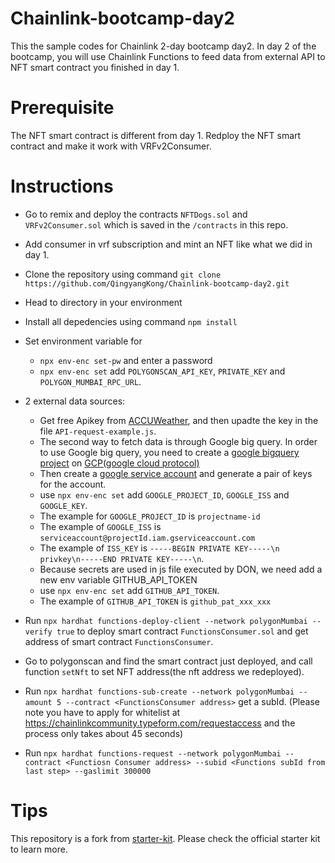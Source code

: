 # Chainlink-bootcamp-day2

This the sample codes for Chainlink 2-day bootcamp day2. In day 2 of the bootcamp, you will use Chainlink Functions to feed data from external API to NFT smart contract you finished in day 1.

# Prerequisite
The NFT smart contract is different from day 1. Redploy the NFT smart contract and make it work with VRFv2Consumer.

# Instructions
- Go to remix and deploy the contracts `NFTDogs.sol` and `VRFv2Consumer.sol` which is saved in the `/contracts` in this repo. 
- Add consumer in vrf subscription and mint an NFT like what we did in day 1. 
- Clone the repository using command `git clone https://github.com/QingyangKong/Chainlink-bootcamp-day2.git`
- Head to directory in your environment
- Install all depedencies using command `npm install`
- Set environment variable for
  - `npx env-enc set-pw` and enter a password
  - `npx env-enc set` add `POLYGONSCAN_API_KEY`, `PRIVATE_KEY` and `POLYGON_MUMBAI_RPC_URL`.
- 2 external data sources:
  - Get free Apikey from [ACCUWeather](https://developer.accuweather.com/), and then upadte the key in the file `API-request-example.js`.
  - The second way to fetch data is through Google big query. In order to use Google big query, you need to create a [google bigquery project](https://console.cloud.google.com/bigquery) on [GCP(google cloud protocol)](https://cloud.google.com/gcp?hl=en)
  - Then create a [google service account](https://console.cloud.google.com/iam-admin/iam) and generate a pair of keys for the account.
  - use `npx env-enc set` add `GOOGLE_PROJECT_ID`, `GOOGLE_ISS` and `GOOGLE_KEY`. 
  - The example for `GOOGLE_PROJECT_ID` is `projectname-id`
  - The example of `GOOGLE_ISS` is `serviceaccount@projectId.iam.gserviceaccount.com`
  - The example of `ISS_KEY` is `-----BEGIN PRIVATE KEY-----\n privkey\n-----END PRIVATE KEY-----\n`. 
  - Because secrets are used in js file executed by DON, we need add a new env variable GITHUB_API_TOKEN
  - use `npx env-enc set` add `GITHUB_API_TOKEN`. 
  - The example of `GITHUB_API_TOKEN` is `github_pat_xxx_xxx`

- Run `npx hardhat functions-deploy-client --network polygonMumbai --verify true` to deploy smart contract `FunctionsConsumer.sol` and get address of smart contract `FunctionsConsumer`.
- Go to polygonscan and find the smart contract just deployed, and call function `setNft` to set NFT address(the nft address we redeployed).
- Run `npx hardhat functions-sub-create --network polygonMumbai --amount 5 --contract <FunctionsConsumer address>` get a subId. (Please note you have to apply for whitelist at https://chainlinkcommunity.typeform.com/requestaccess and the process only takes about 45 seconds)
- Run `npx hardhat functions-request --network polygonMumbai --contract <Functiosn Consumer address> --subid <Functions subId from last step> --gaslimit 300000`

# Tips
This repository is a fork from [starter-kit](https://github.com/smartcontractkit/functions-hardhat-starter-kit/tree/main). Please check the official starter kit to learn more.